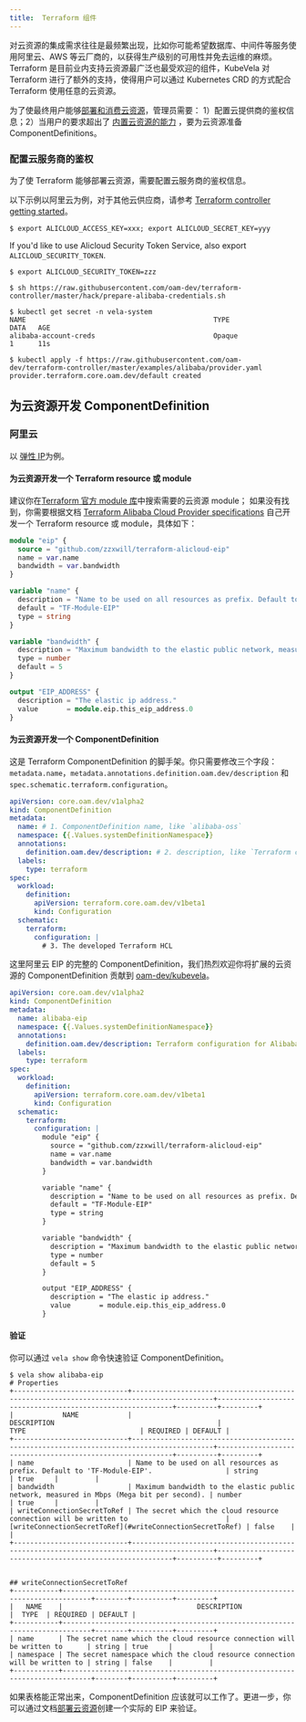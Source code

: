 ```yaml
---
title:  Terraform 组件
---
```


对云资源的集成需求往往是最频繁出现，比如你可能希望数据库、中间件等服务使用阿里云、AWS 等云厂商的，以获得生产级别的可用性并免去运维的麻烦。
Terraform 是目前业内支持云资源最广泛也最受欢迎的组件，KubeVela 对 Terraform 进行了额外的支持，使得用户可以通过 Kubernetes CRD 的方式配合
Terraform 使用任意的云资源。

为了使最终用户能够[部署和消费云资源](../../end-user/components/cloud-services/provider-and-consume-cloud-services)，管理员需要：
1）配置云提供商的鉴权信息；2）当用户的要求超出了 [内置云资源的能力](../../end-user/components/cloud-services/provider-and-consume-cloud-services)
，要为云资源准备 ComponentDefinitions。

### 配置云服务商的鉴权

为了使 Terraform 能够部署云资源，需要配置云服务商的鉴权信息。

以下示例以阿里云为例，对于其他云供应商，请参考 [Terraform controller getting started](https://github.com/oam-dev/terraform-controller/blob/master/getting-started.md)。

```shell
$ export ALICLOUD_ACCESS_KEY=xxx; export ALICLOUD_SECRET_KEY=yyy
```

If you'd like to use Alicloud Security Token Service, also export `ALICLOUD_SECURITY_TOKEN`.
```shell
$ export ALICLOUD_SECURITY_TOKEN=zzz
```

```
$ sh https://raw.githubusercontent.com/oam-dev/terraform-controller/master/hack/prepare-alibaba-credentials.sh

$ kubectl get secret -n vela-system
NAME                                              TYPE                                  DATA   AGE
alibaba-account-creds                             Opaque                                1      11s

$ kubectl apply -f https://raw.githubusercontent.com/oam-dev/terraform-controller/master/examples/alibaba/provider.yaml
provider.terraform.core.oam.dev/default created
```

## 为云资源开发 ComponentDefinition

### 阿里云

以 [弹性 IP](https://help.aliyun.com/document_detail/120192.html)为例。

#### 为云资源开发一个 Terraform resource 或 module

建议你在[Terraform 官方 module 库](https://registry.terraform.io/browse/modules)中搜索需要的云资源 module； 如果没有找到，你需要根据文档 [Terraform Alibaba Cloud Provider specifications](https://registry.terraform.io/providers/aliyun/alicloud/latest/docs)
自己开发一个 Terraform resource 或 module，具体如下：

```terraform
module "eip" {
  source = "github.com/zzxwill/terraform-alicloud-eip"
  name = var.name
  bandwidth = var.bandwidth
}

variable "name" {
  description = "Name to be used on all resources as prefix. Default to 'TF-Module-EIP'."
  default = "TF-Module-EIP"
  type = string
}

variable "bandwidth" {
  description = "Maximum bandwidth to the elastic public network, measured in Mbps (Mega bit per second)."
  type = number
  default = 5
}

output "EIP_ADDRESS" {
  description = "The elastic ip address."
  value       = module.eip.this_eip_address.0
}
```

#### 为云资源开发一个 ComponentDefinition

这是 Terraform ComponentDefinition 的脚手架。你只需要修改三个字段：`metadata.name`，`metadata.annotations.definition.oam.dev/description`
和 `spec.schematic.terraform.configuration`。


```yaml
apiVersion: core.oam.dev/v1alpha2
kind: ComponentDefinition
metadata:
  name: # 1. ComponentDefinition name, like `alibaba-oss`
  namespace: {{.Values.systemDefinitionNamespace}}
  annotations:
    definition.oam.dev/description: # 2. description, like `Terraform configuration for Alibaba Cloud OSS object`
  labels:
    type: terraform
spec:
  workload:
    definition:
      apiVersion: terraform.core.oam.dev/v1beta1
      kind: Configuration
  schematic:
    terraform:
      configuration: |
        # 3. The developed Terraform HCL
```

这里阿里云 EIP 的完整的 ComponentDefinition，我们热烈欢迎你将扩展的云资源的 ComponentDefinition 贡献到 [oam-dev/kubevela](https://github.com/oam-dev/kubevela/tree/master/charts/vela-core/templates/definitions)。

```yaml
apiVersion: core.oam.dev/v1alpha2
kind: ComponentDefinition
metadata:
  name: alibaba-eip
  namespace: {{.Values.systemDefinitionNamespace}}
  annotations:
    definition.oam.dev/description: Terraform configuration for Alibaba Cloud Elastic IP
  labels:
    type: terraform
spec:
  workload:
    definition:
      apiVersion: terraform.core.oam.dev/v1beta1
      kind: Configuration
  schematic:
    terraform:
      configuration: |
        module "eip" {
          source = "github.com/zzxwill/terraform-alicloud-eip"
          name = var.name
          bandwidth = var.bandwidth
        }

        variable "name" {
          description = "Name to be used on all resources as prefix. Default to 'TF-Module-EIP'."
          default = "TF-Module-EIP"
          type = string
        }

        variable "bandwidth" {
          description = "Maximum bandwidth to the elastic public network, measured in Mbps (Mega bit per second)."
          type = number
          default = 5
        }

        output "EIP_ADDRESS" {
          description = "The elastic ip address."
          value       = module.eip.this_eip_address.0
        }

```

#### 验证

你可以通过 `vela show` 命令快速验证 ComponentDefinition。

```shell
$ vela show alibaba-eip
# Properties
+----------------------------+------------------------------------------------------------------------------------------+-----------------------------------------------------------+----------+---------+
|            NAME            |                                       DESCRIPTION                                        |                           TYPE                            | REQUIRED | DEFAULT |
+----------------------------+------------------------------------------------------------------------------------------+-----------------------------------------------------------+----------+---------+
| name                       | Name to be used on all resources as prefix. Default to 'TF-Module-EIP'.                  | string                                                    | true     |         |
| bandwidth                  | Maximum bandwidth to the elastic public network, measured in Mbps (Mega bit per second). | number                                                    | true     |         |
| writeConnectionSecretToRef | The secret which the cloud resource connection will be written to                        | [writeConnectionSecretToRef](#writeConnectionSecretToRef) | false    |         |
+----------------------------+------------------------------------------------------------------------------------------+-----------------------------------------------------------+----------+---------+


## writeConnectionSecretToRef
+-----------+-----------------------------------------------------------------------------+--------+----------+---------+
|   NAME    |                                 DESCRIPTION                                 |  TYPE  | REQUIRED | DEFAULT |
+-----------+-----------------------------------------------------------------------------+--------+----------+---------+
| name      | The secret name which the cloud resource connection will be written to      | string | true     |         |
| namespace | The secret namespace which the cloud resource connection will be written to | string | false    |         |
+-----------+-----------------------------------------------------------------------------+--------+----------+---------+
```

如果表格能正常出来，ComponentDefinition 应该就可以工作了。更进一步，你可以通过文档[部署云资源](../../end-user/components/cloud-services/provider-and-consume-cloud-services)创建一个实际的 EIP 来验证。

